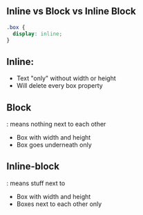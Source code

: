 ## Inline vs Block vs Inline Block

```css
.box {
  display: inline;
}
```

## Inline:

- Text "only" without width or height
- Will delete every box property

## Block

: means nothing next to each other

- Box with width and height
- Box goes underneath only

## Inline-block

: means stuff next to

- Box with width and height
- Boxes next to each other only
